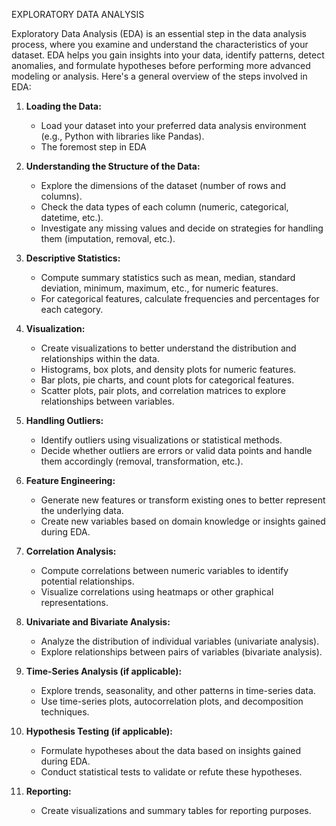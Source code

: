 EXPLORATORY DATA ANALYSIS

Exploratory Data Analysis (EDA) is an essential step in the data analysis process, where you examine and understand the characteristics of your dataset. EDA helps you gain insights into your data, identify patterns, detect anomalies, and formulate hypotheses before performing more advanced modeling or analysis. Here's a general overview of the steps involved in EDA:

1. **Loading the Data:**
   - Load your dataset into your preferred data analysis environment (e.g., Python with libraries like Pandas).
   - The foremost step in EDA

2. **Understanding the Structure of the Data:**
   - Explore the dimensions of the dataset (number of rows and columns).
   - Check the data types of each column (numeric, categorical, datetime, etc.).
   - Investigate any missing values and decide on strategies for handling them (imputation, removal, etc.).

3. **Descriptive Statistics:**
   - Compute summary statistics such as mean, median, standard deviation, minimum, maximum, etc., for numeric features.
   - For categorical features, calculate frequencies and percentages for each category.

4. **Visualization:**
   - Create visualizations to better understand the distribution and relationships within the data.
   - Histograms, box plots, and density plots for numeric features.
   - Bar plots, pie charts, and count plots for categorical features.
   - Scatter plots, pair plots, and correlation matrices to explore relationships between variables.

5. **Handling Outliers:**
   - Identify outliers using visualizations or statistical methods.
   - Decide whether outliers are errors or valid data points and handle them accordingly (removal, transformation, etc.).

6. **Feature Engineering:**
   - Generate new features or transform existing ones to better represent the underlying data.
   - Create new variables based on domain knowledge or insights gained during EDA.

7. **Correlation Analysis:**
   - Compute correlations between numeric variables to identify potential relationships.
   - Visualize correlations using heatmaps or other graphical representations.

8. **Univariate and Bivariate Analysis:**
   - Analyze the distribution of individual variables (univariate analysis).
   - Explore relationships between pairs of variables (bivariate analysis).

9. **Time-Series Analysis (if applicable):**
   - Explore trends, seasonality, and other patterns in time-series data.
   - Use time-series plots, autocorrelation plots, and decomposition techniques.

10. **Hypothesis Testing (if applicable):**
    - Formulate hypotheses about the data based on insights gained during EDA.
    - Conduct statistical tests to validate or refute these hypotheses.

11. **Reporting:**
    - Create visualizations and summary tables for reporting purposes.
      


